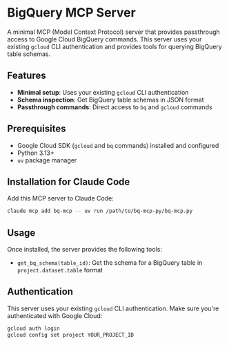 # BigQuery MCP Server

A minimal MCP (Model Context Protocol) server that provides passthrough access to Google Cloud BigQuery commands. This server uses your existing `gcloud` CLI authentication and provides tools for querying BigQuery table schemas.

## Features

- **Minimal setup**: Uses your existing `gcloud` CLI authentication
- **Schema inspection**: Get BigQuery table schemas in JSON format
- **Passthrough commands**: Direct access to `bq` and `gcloud` commands

## Prerequisites

- Google Cloud SDK (`gcloud` and `bq` commands) installed and configured
- Python 3.13+
- `uv` package manager

## Installation for Claude Code

Add this MCP server to Claude Code:

```bash
claude mcp add bq-mcp -- uv run /path/to/bq-mcp-py/bq-mcp.py
```

## Usage

Once installed, the server provides the following tools:

- `get_bq_schema(table_id)`: Get the schema for a BigQuery table in `project.dataset.table` format

## Authentication

This server uses your existing `gcloud` CLI authentication. Make sure you're authenticated with Google Cloud:

```bash
gcloud auth login
gcloud config set project YOUR_PROJECT_ID
```